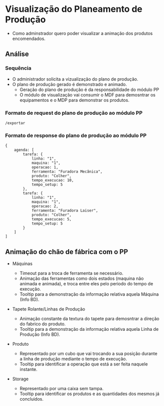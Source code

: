 # Visualização do Planeamento de Produção

- Como adminstrador quero poder visualizar a animação dos produtos encomendados.

## Análise

### Sequência

- O administrador solicita a vizualização do plano de produção.
- O plano de produção gerado é demonstrado e animado.
    - Geração do plano de produção é da responsabilidade do módulo PP
    - O módulo de visualização vai consumir o MDF para demosntrar os equipamentos e o MDP para demonstrar os produtos.

### Formato de request do plano de produção ao módulo PP

```
/exportar
```

### Formato de response do plano de produção ao módulo PP

```
{
    agenda: [
        tarefa: {
            linha: "1",
            maquina: "1",
            operacao: 1,
            ferramenta: "Furadora Mecânica",
            produto: "Colher",
            tempo_execucao: 10,
            tempo_setup: 5
        },
        tarefa: {
            linha: "1",
            maquina: "1",
            operacao: 2,
            ferramenta: "Furadora Laiser",
            produto: "Colher",
            tempo_execucao: 5,
            tempo_setup: 5
        }
    ]
]
```

## Animação do chão de fábrica com o PP

- Máquinas
    - Timeout para a troca de ferramenta se necessário.
    - Animação das ferramentas como dois estados (maquina não animada e animada), e troca entre eles pelo periodo do tempo de execução.
    - Tooltip para a demonstração da informação relativa aquela Máquina (Info BD).

- Tapete Rolante/Linhas de Produção
    - Animação constante da textura do tapete para demosntrar a direção do fabrico do produto.
    - Tooltip para a demonstração da informação relativa aquela Linha de Produção (Info BD).

- Produto
    - Representado por um cubo que vai trocando a sua posição durante a linha de produção mediante o tempo de execução.
    - Tooltip para identificar a operação que está a ser feita naquele instante.

- Storage
    - Representado por uma caixa sem tampa.
    - Tooltip para identificar os produtos e as quantidades dos mesmos já concluidos.